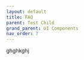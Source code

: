 ```yaml
---
layout: default
title: FAQ
parent: Test Child
grand_parent: UI Components
nav_order: 7
---
```

ghghkghj